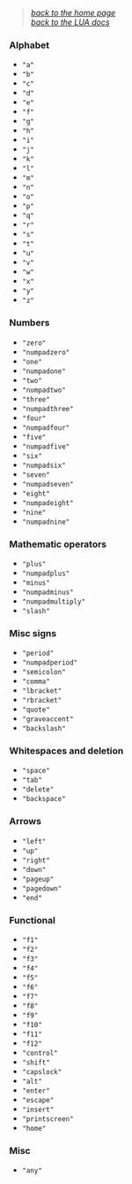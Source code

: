 > _[back to the home page](https://github.com/indigoUan/indigoUan/blob/main/atrum%20api%20reference/Modding%20with%20Atrum.md)_  
> _[back to the LUA docs](https://github.com/indigoUan/indigoUan/blob/main/atrum%20api%20reference/Atrum%20Engine%20LUA%20API%20reference.md)_

### Alphabet

* `"a"`
* `"b"`
* `"c"`
* `"d"`
* `"e"`
* `"f"`
* `"g"`
* `"h"`
* `"i"`
* `"j"`
* `"k"`
* `"l"`
* `"m"`
* `"n"`
* `"o"`
* `"p"`
* `"q"`
* `"r"`
* `"s"`
* `"t"`
* `"u"`
* `"v"`
* `"w"`
* `"x"`
* `"y"`
* `"z"`

### Numbers

* `"zero"`
* `"numpadzero"`
* `"one"`
* `"numpadone"`
* `"two"`
* `"numpadtwo"`
* `"three"`
* `"numpadthree"`
* `"four"`
* `"numpadfour"`
* `"five"`
* `"numpadfive"`
* `"six"`
* `"numpadsix"`
* `"seven"`
* `"numpadseven"`
* `"eight"`
* `"numpadeight"`
* `"nine"`
* `"numpadnine"`

### Mathematic operators

* `"plus"`
* `"numpadplus"`
* `"minus"`
* `"numpadminus"`
* `"numpadmultiply"`
* `"slash"`

### Misc signs

* `"period"`
* `"numpadperiod"`
* `"semicolon"`
* `"comma"`
* `"lbracket"`
* `"rbracket"`
* `"quote"`
* `"graveaccent"`
* `"backslash"`

### Whitespaces and deletion

* `"space"`
* `"tab"`
* `"delete"`
* `"backspace"`

### Arrows

* `"left"`
* `"up"`
* `"right"`
* `"down"`
* `"pageup"`
* `"pagedown"`
* `"end"`

### Functional

* `"f1"`
* `"f2"`
* `"f3"`
* `"f4"`
* `"f5"`
* `"f6"`
* `"f7"`
* `"f8"`
* `"f9"`
* `"f10"`
* `"f11"`
* `"f12"`
* `"control"`
* `"shift"`
* `"capslock"`
* `"alt"`  
* `"enter"`
* `"escape"`
* `"insert"`
* `"printscreen"`
* `"home"`

### Misc

* `"any"`
